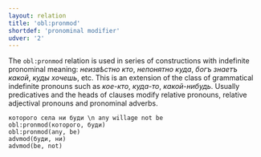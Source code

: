```yaml
---
layout: relation
title: 'obl:pronmod'
shortdef: 'pronominal modifier'
udver: '2'
---
```


The `obl:pronmod` relation is used in series of constructions with indefinite pronominal meaning: _неизвѣстно кто_, _непонятно куда_, _богъ знаетъ какой_, _куды хочешь_, etc. This is an extension of the class of grammatical indefinite pronouns such as _кое-кто_, _куда-то_, _какой-нибудь_. Usually predicatives and the heads of clauses modify relative pronouns, relative adjectival pronouns and pronominal adverbs. 

~~~ sdparse
которого села ни буди \n any willage not be
obl:pronmod(которого, буди)
obl:pronmod(any, be)
advmod(буди, ни)
advmod(be, not)
~~~
<!-- Interlanguage links updated Po 11. listopadu 2024, 20:11:21 CET -->

